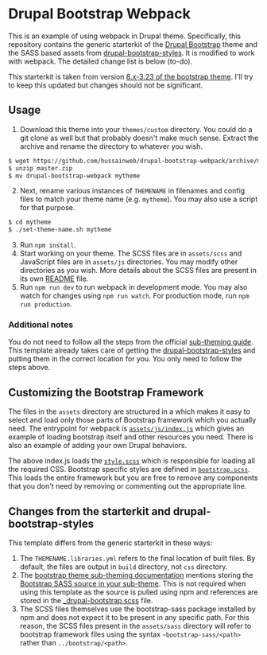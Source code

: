 # Drupal Bootstrap Webpack

This is an example of using webpack in Drupal theme. Specifically, this repository contains the generic starterkit of the [Drupal Bootstrap](https://www.drupal.org/project/bootstrap) theme and the SASS based assets from [drupal-bootstrap-styles](https://github.com/unicorn-fail/drupal-bootstrap-styles). It is modified to work with webpack. The detailed change list is below (to-do).

This starterkit is taken from version [8.x-3.23 of the bootstrap theme](https://www.drupal.org/project/bootstrap/releases/8.x-3.23). I'll try to keep this updated but changes should not be significant.

## Usage

1. Download this theme into your `themes/custom` directory. You could do a git clone as well but that probably doesn't make much sense. Extract the archive and rename the directory to whatever you wish.

```bash
$ wget https://github.com/hussainweb/drupal-bootstrap-webpack/archive/master.zip
$ unzip master.zip
$ mv drupal-bootstrap-webpack mytheme
```

2. Next, rename various instances of `THEMENAME` in filenames and config files to match your theme name (e.g. `mytheme`). You may also use a script for that purpose.

```bash
$ cd mytheme
$ ./set-theme-name.sh mytheme
```

3. Run `npm install`.
4. Start working on your theme. The SCSS files are in `assets/scss` and JavaScript files are in `assets/js` directories. You may modify other directories as you wish. More details about the SCSS files are present in its own [README](assets/scss/README.md) file.
5. Run `npm run dev` to run webpack in development mode. You may also watch for changes using `npm run watch`. For production mode, run `npm run production`.

### Additional notes

You do not need to follow all the steps from the official [sub-theming guide](https://drupal-bootstrap.org/api/bootstrap/docs!Sub-Theming.md/group/sub_theming/8.x-3.x). This template already takes care of getting the [drupal-bootstrap-styles](https://github.com/unicorn-fail/drupal-bootstrap-styles) and putting them in the correct location for you. You only need to follow the steps above.

## Customizing the Bootstrap Framework

The files in the `assets` directory are structured in a which makes it easy to select and load only those parts of Bootstrap framework which you actually need. The entrypoint for webpack is [`assets/js/index.js`](assets/js/index.js) which gives an example of loading bootstrap itself and other resources you need. There is also an example of adding your own Drupal behaviors.

The above index.js loads the [`style.scss`](assets/sass/style.scss) which is responsible for loading all the required CSS. Bootstrap specific styles are defined in [`bootstrap.scss`](assets/scss/bootstrap.scss). This loads the entire framework but you are free to remove any components that you don't need by removing or commenting out the appropriate line.

## Changes from the starterkit and drupal-bootstrap-styles

This template differs from the generic starterkit in these ways:

1. The `THEMENAME.libraries.yml` refers to the final location of built files. By default, the files are output in `build` directory, not `css` directory.
2. The [bootstrap theme sub-theming documentation](https://drupal-bootstrap.org/api/bootstrap/docs!Sub-Theming.md/group/sub_theming/8.x-3.x) mentions storing the [Bootstrap SASS source in your sub-theme](https://github.com/twbs/bootstrap-sass). This is not required when using this template as the source is pulled using npm and references are stored in the [_drupal-bootstrap.scss](assets/scss/_drupal-bootstrap.scss) file.
3. The SCSS files themselves use the bootstrap-sass package installed by npm and does not expect it to be present in any specific path. For this reason, the SCSS files present in the `assets/sass` directory will refer to bootstrap framework files using the syntax `~bootstrap-sass/<path>` rather than `../bootstrap/<path>`.
